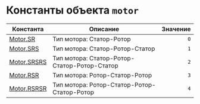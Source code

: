 # Константы объекта `motor`
<!--start-->
| Константа                  | Описание                                      | Значение |
|---------------------------|-----------------------------------------------|----------:|
| [Motor.SR](SR.md)          | Тип мотора: Статор-Ротор                      | `0`      |
| [Motor.SRS](SRS.md)        | Тип мотора: Статор-Ротор-Статор               | `1`      |
| [Motor.SRSRS](SRSRS.md)    | Тип мотора: Статор-Ротор-Статор-Ротор-Статор  | `2`      |
| [Motor.RSR](RSR.md)        | Тип мотора: Ротор-Статор-Ротор                | `3`      |
| [Motor.RSRSR](RSRSR.md)    | Тип мотора: Ротор-Статор-Ротор-Статор-Ротор    | `4`      |
<!--end-->
